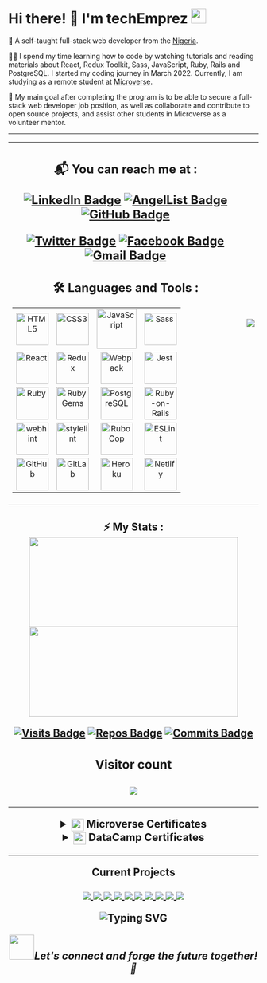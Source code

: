 <h1 align="left">
Hi there! 👋 I'm techEmprez <img src="https://emojis.slackmojis.com/emojis/images/1531849430/4246/blob-sunglasses.gif?1531849430" width="30"/>
</h1>

🌱 A self-taught full-stack web developer from the [Nigeria](https://en.wikipedia.org/wiki/Nigeria).

👨‍💻 I spend my time learning how to code by watching tutorials and reading materials about React,
Redux Toolkit, Sass, JavaScript, Ruby, Rails and PostgreSQL. I started my coding journey in March 2022.
Currently, I am studying as a remote student at [Microverse](https://www.microverse.org/).

🥅 My main goal after completing the program is to be able to secure a full-stack web developer job position,
as well as collaborate and contribute to open source projects, and assist other students in Microverse as a
volunteer mentor.

---
<table align="center">
  <tr>
    <td>
  <h2 align="center">
  📬 You can reach me at :

  [![LinkedIn Badge](https://img.shields.io/badge/-techEmprez-white?logo=LinkedIn&logoColor=0A66C2&style=plastic)](https://www.linkedin.com/in/choice-osobor/)
  [![AngelList Badge](https://img.shields.io/badge/-techEmprez-white?logo=AngelList&logoColor=000000&style=plastic)](https://angel.co/u/suigeneriz-_001)
  [![GitHub Badge](https://img.shields.io/badge/-techEmprez-white?logo=GitHub&logoColor=181717&style=plastic)](https://github.com/techEmprez/)

  [![Twitter Badge](https://img.shields.io/badge/-techEmprez_-white?logo=Twitter&logoColor=1DA1F2&style=plastic)](https://twitter.com/techEmprez)
  [![Facebook Badge](https://img.shields.io/badge/-techEmprez-white?logo=Facebook&logoColor=1877F2&style=plastic)](https://www.facebook.com/techEmprez/)
  [![Gmail Badge](https://img.shields.io/badge/-@balitchoiceosobor-white?logo=Gmail&logoColor=EA4335&style=plastic)](mailto:balitchoiceosobor@gmail.com)
  </h2>

  <h2 align="center">
🛠️ Languages and Tools :

<table align="center">
    <tr>
        <td align="center"><a href="https://developer.mozilla.org/en-US/docs/Glossary/HTML5"><img alt="HTML5" width="65px" src="https://img.shields.io/badge/-HTML5-white?logo=HTML5&logoColor=E34F26&style=plastic"/></a></td>
        <td align="center"><a href="https://developer.mozilla.org/en-US/docs/Web/CSS"><img alt="CSS3" width="65px" src="https://img.shields.io/badge/-CSS3-white?logo=CSS3&logoColor=1572B6&style=plastic"/></a></td>
        <td align="center"><a href="https://developer.mozilla.org/en-US/docs/Web/JavaScript"><img alt="JavaScript" width="80px" src="https://img.shields.io/badge/-JavaScript-white?logo=JavaScript&logoColor=F7DF1E&style=plastic"/></a></td>
        <td align="center"><img alt="Sass" width="65px" src="https://img.shields.io/badge/-Sass-white?logo=Sass&logoColor=CC6699&style=plastic"/></a></td>
    </tr>
    <tr>
      <td align="center"><a href="https://reactjs.org/"><img alt="React" width="65px" src="https://img.shields.io/badge/-React-white?logo=React&logoColor=61DAFB&style=plastic"/></a></td>
      <td align="center"><a href="https://redux.js.org/"><img alt="Redux" width="65px" src="https://img.shields.io/badge/-Redux-white?logo=Redux&logoColor=764ABC&style=plastic"/></a></td>
      <td align="center"><a href="https://webpack.js.org/"><img alt="Webpack" width="65px" src="https://img.shields.io/badge/-Webpack-white?logo=Webpack&logoColor=8DD6F9&style=plastic"/></a></td>
      <td align="center"><a href="https://jestjs.io/"><img alt="Jest" width="65px" src="https://img.shields.io/badge/-Jest-white?logo=Jest&logoColor=C21325&style=plastic"/></a></td>
    </tr>
    <tr>
      <td align="center"><a href="https://www.ruby-lang.org/en/"><img alt="Ruby" width="65px" src="https://img.shields.io/badge/-Ruby-white?logo=Ruby&logoColor=CC342D&style=plastic"/></a></td>
      <td align="center"><a href="https://www.ruby-lang.org/en/"><img alt="RubyGems" width="65px" src="https://img.shields.io/badge/-Gems-white?logo=RubyGems&logoColor=E9573F&style=plastic"/></a></td>
      <td align="center"><a href="https://www.postgresql.org/"><img alt="PostgreSQL" width="65px" src="https://img.shields.io/badge/-PostgreSQL-white?logo=PostgreSQL&logoColor=4169E1&style=plastic"/></a></td>
      <td align="center"><a href="https://rubyonrails.org/"><img alt="Ruby-on-Rails" width="65px" src="https://img.shields.io/badge/-Rails-white?logo=Ruby%20on%20Rails&logoColor=CC0000&style=plastic"/></a></td>
    </tr>
    <tr>
      <td align="center"><a href="https://webhint.io/"><img alt="webhint" width="65px" src="https://img.shields.io/badge/-webhint-white?logo=webhint&logoColor=4700A3&style=plastic"/></a></td>
      <td align="center"><a href="https://stylelint.io/"><img alt="stylelint" width="65px" src="https://img.shields.io/badge/-stylelint-white?logo=stylelint&logoColor=263238&style=plastic"/></a></td>
      <td align="center"><a href="https://rubocop.org/"><img alt="RuboCop" width="65px" src="https://img.shields.io/badge/-RuboCop-white?logo=RuboCop&logoColor=000000&style=plastic"/></a></td>
      <td align="center"><a href="https://eslint.org/"><img alt="ESLint" width="65px" src="https://img.shields.io/badge/-ESLint-white?logo=ESLint&logoColor=4B32C3&style=plastic"/></a></td>
    </tr>
    <tr>
      <td align="center"><a href="https://github.com/"><img alt="GitHub" width="65px" src="https://img.shields.io/badge/-GitHub-white?logo=GitHub&logoColor=181717&style=plastic"/></td>
      <td align="center"><a href="https://about.gitlab.com/"><img alt="GitLab" width="65px" src="https://img.shields.io/badge/-GitLab-white?logo=Gitlab&logoColor=FC6D26&style=plastic"/></td>
      <td align="center"><a href="https://www.heroku.com/"><img alt="Heroku" width="65px" src="https://img.shields.io/badge/-Heroku-white?logo=Heroku&logoColor=430098&style=plastic"/></a></td>
      <td align="center"><a href="https://www.netlify.com/"><img alt="Netlify" width="65px" src="https://img.shields.io/badge/-Netlify-white?logo=Netlify&logoColor=00C7B7&style=plastic"/></a></td>
    </tr>
</table>
</h2>
      </td>
      <td>
      <img src="https://user-images.githubusercontent.com/98527559/175492401-7d16c8fd-da98-4dc4-b8f6-b4993744a063.gif" width="auto" />
      </td>
    </tr>
</table>

<h2 align ="center">⚡ My Stats :
<div >
  <img height="180" width="420" src="https://github-readme-stats-eight-theta.vercel.app/api?username=mavericks-db&show_icons=true&theme=default"/>
  <img height="180" width="420" src="https://github-readme-stats.vercel.app/api/top-langs/?username=mavericks-db&show_icons=true&theme=default&layout=compact"/>
</div>


<!-- <h2>Weekly Coding Stats</h2>

<img height="180" width="420" src="https://github-readme-stats.vercel.app/api/wakatime?username=mavericks_db"/> -->

<div align="center">

[![Visits Badge](https://badges.pufler.dev/visits/mavericks-db/mavericks-db?color=blue)](https://github.com/mavericks-db) [![Repos Badge](https://badges.pufler.dev/repos/mavericks-db?color=blue)](https://github.com/mavericks-db?tab=repositories) [![Commits Badge](https://badges.pufler.dev/commits/monthly/mavericks-db?color=blue)](https://github.com/mavericks-db)

<h3 align="center"> 
  Visitor count<br><br>
  <img src="https://profile-counter.glitch.me/techEmprez/count.svg" />
</h3>

<!-- [![My Badge](https://img.shields.io/badge/i_am-mavericks--db-blue)](https://github.com/mavericks-db) -->
</div>


---
<details>
  <summary align='center'><a href="https://www.microverse.org/"><img align="center" src="./assets/mv-logo-purple.png" width="25"/></a> Microverse Certificates</summary>
<table align="center">
  <tr>
    <td align="center"><a href="https://www.credential.net/c7621860-3a5c-4502-ab70-45d58ba77e44" target="blank"><img src="./assets/html-css-badge.png" width="80"></a></td>
    <td align="center"><a href="https://www.credential.net/b7dec4e6-1754-4eff-a6ab-076497cdef6a" target="blank"><img src="./assets/javascript-badge.png" width="80"></a></td>
    <td align="center"><a href="https://www.credential.net/837bcd63-e330-4837-b92b-42e256b364c7" target="blank"><img src="./assets/react-redux-badge.png" width="80"></a></td>
    <td align="center"><a href="https://www.credential.net/daabf642-f584-4759-b4dc-cc92128a364f" target="blank"><img src="./assets/ruby-badge.png" width="80"></a></td>
  </tr>
</table>
</details>

<details>
  <summary align='center'><a href="https://www.datacamp.com/"><img align="center" src="./assets/datacamp-logo.png" width="25"/></a> DataCamp Certificates</summary>
<table align="center">
  <tr>
    <td align="center"><a href="https://www.datacamp.com/statement-of-accomplishment/course/1a731bb2d52db012afbd2b53eef3b9fb7dfbb810" target="blank"><img src="./assets/intro-sql.png" width="80"></a></td>
  </tr>
</table>
</details>

---
Current Projects

<a href="https://github.com/mavericks-db/portfolio">
  <img align="center" src="https://github-readme-stats.vercel.app/api/pin/?username=mavericks-db&repo=portfolio" />
</a>
<a href="https://github.com/mavericks-db/capstone01">
  <img align="center" src="https://github-readme-stats.vercel.app/api/pin/?username=mavericks-db&repo=capstone01" />
</a>
<a href="https://github.com/mavericks-db/awesome-books-ES6">
  <img align="center" src="https://github-readme-stats.vercel.app/api/pin/?username=mavericks-db&repo=awesome-books-ES6" />
</a>
<a href="https://github.com/mavericks-db/todo-list">
  <img align="center" src="https://github-readme-stats.vercel.app/api/pin/?username=mavericks-db&repo=todo-list" />
</a>
<a href="https://github.com/mavericks-db/leaderboard">
  <img align="center" src="https://github-readme-stats.vercel.app/api/pin/?username=mavericks-db&repo=leaderboard" />
</a>
<a href="https://github.com/mavericks-db/capstone02">
  <img align="center" src="https://github-readme-stats.vercel.app/api/pin/?username=mavericks-db&repo=capstone02" />
</a>
<a href="https://github.com/mavericks-db/bookstore">
  <img align="center" src="https://github-readme-stats.vercel.app/api/pin/?username=mavericks-db&repo=bookstore" />
</a>
<a href="https://github.com/mavericks-db/capstone03">
  <img align="center" src="https://github-readme-stats.vercel.app/api/pin/?username=mavericks-db&repo=capstone03" />
</a>
<a href="https://github.com/mavericks-db/TDD-project">
  <img align="center" src="https://github-readme-stats.vercel.app/api/pin/?username=mavericks-db&repo=TDD-project" />
</a>
<a href="https://github.com/mavericks-db/capstone04">
  <img align="center" src="https://github-readme-stats.vercel.app/api/pin/?username=mavericks-db&repo=capstone04" />
</a>

![Typing SVG](https://readme-typing-svg.herokuapp.com?color=6667AB&center=true&vCenter=true&lines=A+%E2%AD%90++on+my+repo+is+appreciated!;Thanks+for+visiting+my+profile+%F0%9F%98%83;Happy+coding!+%F0%9F%9A%80)

<img src="https://media.giphy.com/media/LnQjpWaON8nhr21vNW/giphy.gif" width="50"><em>Let's connect and forge the future together! 🚀 <em>

<!-- https://github.com/anuraghazra/github-readme-stats -->
